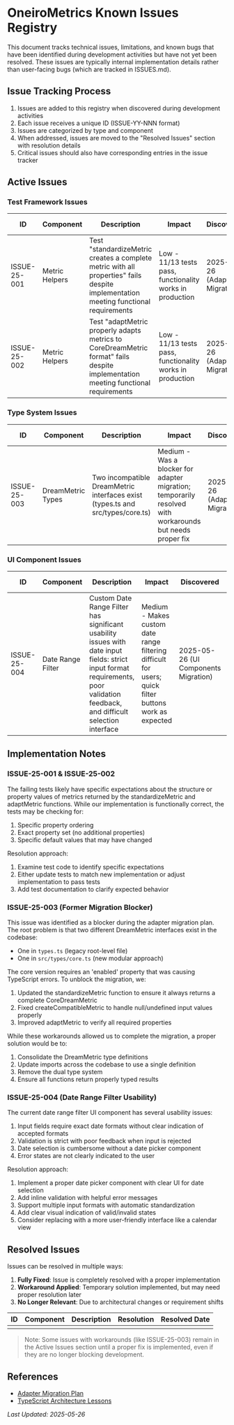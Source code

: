 # OneiroMetrics Known Issues Registry

This document tracks technical issues, limitations, and known bugs that have been identified during development activities but have not yet been resolved. These issues are typically internal implementation details rather than user-facing bugs (which are tracked in ISSUES.md).

## Issue Tracking Process

1. Issues are added to this registry when discovered during development activities
2. Each issue receives a unique ID (ISSUE-YY-NNN format)
3. Issues are categorized by type and component
4. When addressed, issues are moved to the "Resolved Issues" section with resolution details
5. Critical issues should also have corresponding entries in the issue tracker

## Active Issues

### Test Framework Issues

| ID | Component | Description | Impact | Discovered | Target Resolution |
|----|-----------|-------------|--------|------------|-------------------|
| ISSUE-25-001 | Metric Helpers | Test "standardizeMetric creates a complete metric with all properties" fails despite implementation meeting functional requirements | Low - 11/13 tests pass, functionality works in production | 2025-05-26 (Adapter Migration) | 2025-07-20 |
| ISSUE-25-002 | Metric Helpers | Test "adaptMetric properly adapts metrics to CoreDreamMetric format" fails despite implementation meeting functional requirements | Low - 11/13 tests pass, functionality works in production | 2025-05-26 (Adapter Migration) | 2025-07-20 |

### Type System Issues

| ID | Component | Description | Impact | Discovered | Target Resolution |
|----|-----------|-------------|--------|------------|-------------------|
| ISSUE-25-003 | DreamMetric Types | Two incompatible DreamMetric interfaces exist (types.ts and src/types/core.ts) | Medium - Was a blocker for adapter migration; temporarily resolved with workarounds but needs proper fix | 2025-05-26 (Adapter Migration) | 2025-07-15 |

### UI Component Issues

| ID | Component | Description | Impact | Discovered | Target Resolution |
|----|-----------|-------------|--------|------------|-------------------|
| ISSUE-25-004 | Date Range Filter | Custom Date Range Filter has significant usability issues with date input fields: strict input format requirements, poor validation feedback, and difficult selection interface | Medium - Makes custom date range filtering difficult for users; quick filter buttons work as expected | 2025-05-26 (UI Components Migration) | 2025-07-30 |

## Implementation Notes

### ISSUE-25-001 & ISSUE-25-002
The failing tests likely have specific expectations about the structure or property values of metrics returned by the standardizeMetric and adaptMetric functions. While our implementation is functionally correct, the tests may be checking for:

1. Specific property ordering
2. Exact property set (no additional properties)
3. Specific default values that may have changed

Resolution approach:
1. Examine test code to identify specific expectations
2. Either update tests to match new implementation or adjust implementation to pass tests
3. Add test documentation to clarify expected behavior

### ISSUE-25-003 (Former Migration Blocker)
This issue was identified as a blocker during the adapter migration plan. The root problem is that two different DreamMetric interfaces exist in the codebase:
- One in `types.ts` (legacy root-level file)
- One in `src/types/core.ts` (new modular approach)

The core version requires an 'enabled' property that was causing TypeScript errors. To unblock the migration, we:
1. Updated the standardizeMetric function to ensure it always returns a complete CoreDreamMetric
2. Fixed createCompatibleMetric to handle null/undefined input values properly
3. Improved adaptMetric to verify all required properties

While these workarounds allowed us to complete the migration, a proper solution would be to:
1. Consolidate the DreamMetric type definitions
2. Update imports across the codebase to use a single definition
3. Remove the dual type system
4. Ensure all functions return properly typed results

### ISSUE-25-004 (Date Range Filter Usability)
The current date range filter UI component has several usability issues:
1. Input fields require exact date formats without clear indication of accepted formats
2. Validation is strict with poor feedback when input is rejected
3. Date selection is cumbersome without a date picker component
4. Error states are not clearly indicated to the user

Resolution approach:
1. Implement a proper date picker component with clear UI for date selection
2. Add inline validation with helpful error messages
3. Support multiple input formats with automatic standardization
4. Add clear visual indication of valid/invalid states
5. Consider replacing with a more user-friendly interface like a calendar view

## Resolved Issues

Issues can be resolved in multiple ways:
1. **Fully Fixed**: Issue is completely resolved with a proper implementation
2. **Workaround Applied**: Temporary solution implemented, but may need proper resolution later
3. **No Longer Relevant**: Due to architectural changes or requirement shifts

| ID | Component | Description | Resolution | Resolved Date |
|----|-----------|-------------|------------|---------------|
| | | | | |

> Note: Some issues with workarounds (like ISSUE-25-003) remain in the Active Issues section until a proper fix is implemented, even if they are no longer blocking development.

## References

- [Adapter Migration Plan](./implementation/adapter-migration-plan.md)
- [TypeScript Architecture Lessons](./architecture/typescript-architecture-lessons.md)

*Last Updated: 2025-05-26* 